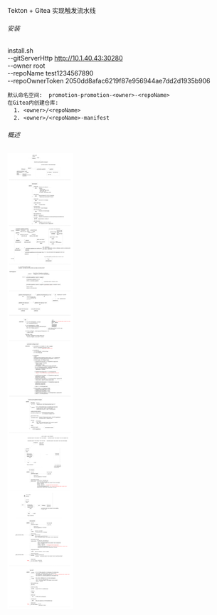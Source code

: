 Tekton + Gitea 实现触发流水线

###### *安装*
install.sh \
--gitServerHttp http://10.1.40.43:30280 \
--owner root \
--repoName test1234567890 \
--repoOwnerToken 2050dd8afac6219f87e956944ae7dd2d1935b906

`默认命名空间:  promotion-promotion-<owner>-<repoName>`  
`在Gitea内创建仓库: `  
`  1. <owner>/<repoName>`  
`  2. <owner>/<repoName>-manifest`  


###### *概述*

![概述.png](https://github.com/1449312219/pipeline/blob/master/promotion/tasks.png)
